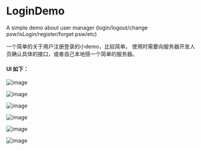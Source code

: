 # LoginDemo
A simple demo about user manager (login/logout/change psw/isLogin/register/forget psw/etc)

一个简单的关于用户注册登录的小demo，比较简单。
使用时需要向服务器开发人员确认具体的接口，或者自己本地搭一个简单的服务器。

#### UI 如下：

![image](https://github.com/Yee-chen/LoginDemo/tree/master/screenshots/register.jpeg)

![image](https://github.com/Yee-chen/LoginDemo/tree/master/screenshots/login.jpeg)

![image](https://github.com/Yee-chen/LoginDemo/tree/master/screenshots/success.jpeg)

![image](https://github.com/Yee-chen/LoginDemo/tree/master/screenshots/in.jpeg)

![image](https://github.com/Yee-chen/LoginDemo/tree/master/screenshots/find.jpeg)

![image](https://github.com/Yee-chen/LoginDemo/tree/master/screenshots/change.jpeg)
